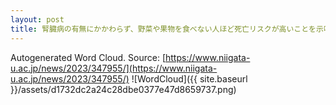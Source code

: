 ```yaml
---
layout: post
title: 腎臓病の有無にかかわらず、野菜や果物を食べない人ほど死亡リスクが高いことを示唆－保存期慢性腎臓病（CKD）患者や血液透析患者でも関連は同様－
---
```

Autogenerated Word Cloud.
Source\: [https://www.niigata-u.ac.jp/news/2023/347955/](https://www.niigata-u.ac.jp/news/2023/347955/)
![WordCloud]({{ site.baseurl }}/assets/d1732dc2a24c28dbe0377e47d8659737.png)